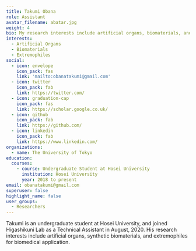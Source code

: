 ```yaml
---
title: Takumi Obana
role: Assistant
avatar_filename: abatar.jpg
weight: 4
bio: My research interests include artificial organs, biomaterials, and extremophiles.
interests:
  - Artificial Organs
  - Biomaterials
  - Extremophiles
social:
  - icon: envelope
    icon_pack: fas
    link: 'mailto:obanatakumi@gmail.com'
  - icon: twitter
    icon_pack: fab
    link: https://twitter.com/
  - icon: graduation-cap
    icon_pack: fas
    link: https://scholar.google.co.uk/
  - icon: github
    icon_pack: fab
    link: https://github.com/
  - icon: linkedin
    icon_pack: fab
    link: https://www.linkedin.com/
organizations:
  - name: The University of Tokyo
education:
  courses:
    - course: Undergraduate Student at Hosei University
      institution: Hosei University
      year: 2018 to present
email: obanatakumi@gmail.com
superuser: false
highlight_name: false
user_groups:
  - Researchers
---
```

Takumi is an undergraduate student at Hosei University, and joined Higashikuni Lab as a Technical Assistant in August, 2020. His research interests include artificial organs, synthetic biomaterials, and extremophiles for biomedical application. 
